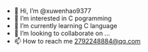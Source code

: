 - 👋 Hi, I’m @xuwenhao9377
- 👀 I’m interested in C pogramming
- 🌱 I’m currently learning C language
- 💞️ I’m looking to collaborate on ...
- 📫 How to reach me 2792248884@qq.com

<!---
xuwenhao9377/xuwenhao9377 is a ✨ special ✨ repository because its `README.md` (this file) appears on your GitHub profile.
You can click the Preview link to take a look at your changes.
--->
